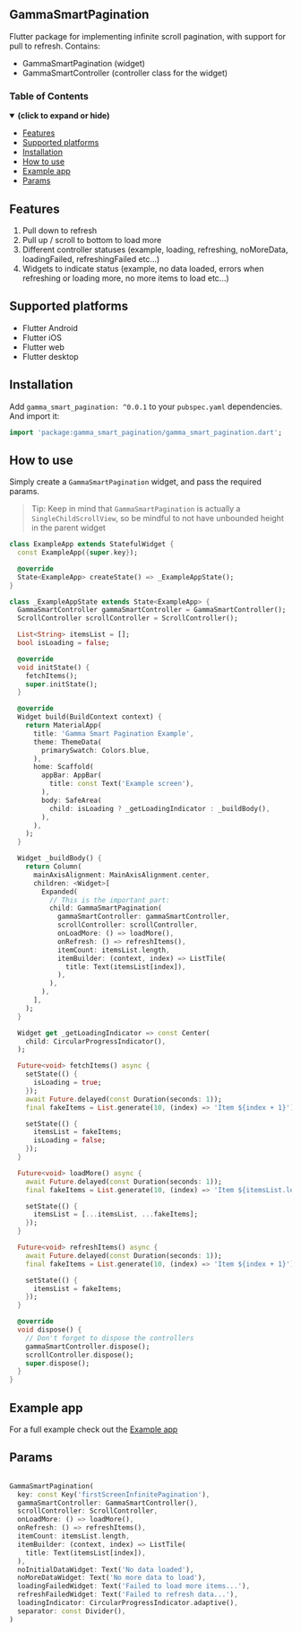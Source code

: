 ## GammaSmartPagination
Flutter package for implementing infinite scroll pagination, with support for pull to refresh.
Contains:
* GammaSmartPagination (widget)
* GammaSmartController (controller class for the widget)

### Table of Contents 
<details open>
<summary><b>(click to expand or hide)</b></summary>
<!-- MarkdownTOC -->

- [Features](#features)
- [Supported platforms](#supported-platforms)
- [Installation](#installation)
- [How to use](#how-to-use)
- [Example app](#example-app)
- [Params](#params)

<!-- /MarkdownTOC -->
</details>

## Features

1. Pull down to refresh
2. Pull up / scroll to bottom to load more
3. Different controller statuses (example, loading, refreshing, noMoreData, loadingFailed, refreshingFailed etc...)
4. Widgets to indicate status (example, no data loaded, errors when refreshing or loading more, no more items to load etc...)

## Supported platforms

* Flutter Android
* Flutter iOS
* Flutter web
* Flutter desktop

## Installation

Add `gamma_smart_pagination: ^0.0.1` to your `pubspec.yaml` dependencies. And import it:

```dart
import 'package:gamma_smart_pagination/gamma_smart_pagination.dart';
```

## How to use

Simply create a `GammaSmartPagination` widget, and pass the required params.
> Tip: Keep in mind that `GammaSmartPagination` is actually a `SingleChildScrollView`, so be mindful to not have unbounded height in the parent widget

```dart
class ExampleApp extends StatefulWidget {
  const ExampleApp({super.key});

  @override
  State<ExampleApp> createState() => _ExampleAppState();
}

class _ExampleAppState extends State<ExampleApp> {
  GammaSmartController gammaSmartController = GammaSmartController();
  ScrollController scrollController = ScrollController();

  List<String> itemsList = [];
  bool isLoading = false;

  @override
  void initState() {
    fetchItems();
    super.initState();
  }

  @override
  Widget build(BuildContext context) {
    return MaterialApp(
      title: 'Gamma Smart Pagination Example',
      theme: ThemeData(
        primarySwatch: Colors.blue,
      ),
      home: Scaffold(
        appBar: AppBar(
          title: const Text('Example screen'),
        ),
        body: SafeArea(
          child: isLoading ? _getLoadingIndicator : _buildBody(),
        ),
      ),
    );
  }

  Widget _buildBody() {
    return Column(
      mainAxisAlignment: MainAxisAlignment.center,
      children: <Widget>[
        Expanded(
          // This is the important part:
          child: GammaSmartPagination(
            gammaSmartController: gammaSmartController,
            scrollController: scrollController,
            onLoadMore: () => loadMore(),
            onRefresh: () => refreshItems(),
            itemCount: itemsList.length,
            itemBuilder: (context, index) => ListTile(
              title: Text(itemsList[index]),
            ),
          ),
        ),
      ],
    );
  }

  Widget get _getLoadingIndicator => const Center(
    child: CircularProgressIndicator(),
  );

  Future<void> fetchItems() async {
    setState(() {
      isLoading = true;
    });
    await Future.delayed(const Duration(seconds: 1));
    final fakeItems = List.generate(10, (index) => 'Item ${index + 1}');

    setState(() {
      itemsList = fakeItems;
      isLoading = false;
    });
  }

  Future<void> loadMore() async {
    await Future.delayed(const Duration(seconds: 1));
    final fakeItems = List.generate(10, (index) => 'Item ${itemsList.length + index + 1}');

    setState(() {
      itemsList = [...itemsList, ...fakeItems];
    });
  }

  Future<void> refreshItems() async {
    await Future.delayed(const Duration(seconds: 1));
    final fakeItems = List.generate(10, (index) => 'Item ${index + 1}');

    setState(() {
      itemsList = fakeItems;
    });
  }

  @override
  void dispose() {
    // Don't forget to dispose the controllers
    gammaSmartController.dispose();
    scrollController.dispose();
    super.dispose();
  }
}
```

## Example app
For a full example check out the [Example app](https://github.com/GammaTechMK/gamma_smart_pagination/tree/main/example "Example app")

## Params

```dart

GammaSmartPagination(
  key: const Key('firstScreenInfinitePagination'),
  gammaSmartController: GammaSmartController(),
  scrollController: ScrollController,
  onLoadMore: () => loadMore(),
  onRefresh: () => refreshItems(),
  itemCount: itemsList.length,
  itemBuilder: (context, index) => ListTile(
    title: Text(itemsList[index]),
  ),
  noInitialDataWidget: Text('No data loaded'),
  noMoreDataWidget: Text('No more data to load'),
  loadingFailedWidget: Text('Failed to load more items...'),
  refreshFailedWidget: Text('Failed to refresh data...'),
  loadingIndicator: CircularProgressIndicator.adaptive(),
  separator: const Divider(),
)
```